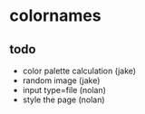 # colornames

## todo

- color palette calculation (jake)
- random image (jake)
- input type=file (nolan)
- style the page (nolan)
